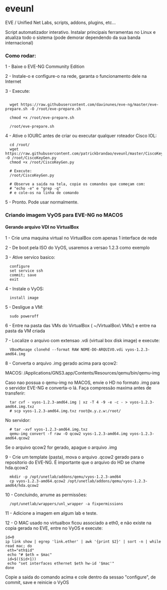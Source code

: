 # eveunl

EVE / Unified Net Labs, scripts, addons, plugins, etc...

Script automatizador interativo. Instalar principais ferramentas no Linux
e atualiza todo o sistema (pode demorar dependendo da sua banda internacional)

### Como rodar:

1 - Baixe o EVE-NG Community Edition

2 - Instale-o e configure-o na rede, garanta o funcionamento dele na Internet

3 - Execute:

```

  wget https://raw.githubusercontent.com/davinunes/eve-ng/master/eve-prepare.sh -O /root/eve-prepare.sh

  chmod +x /root/eve-prepare.sh

  /root/eve-prepare.sh

```

4 - Ative o IOURC antes de criar ou executar qualquer roteador Cisco IOL:

```
  cd /root/
  wget https://raw.githubusercontent.com/patrickbrandao/eveunl/master/CiscoKeyGen.py -O /root/CiscoKeyGen.py
  chmod +x /root/CiscoKeyGen.py
  
  # Execute:
  /root/CiscoKeyGen.py
  
  # Observe a saida na tela, copie os comandos que começam com:
  # "echo -e" e "grep -q"
  # e cole-os na linha de comando

```

5 - Pronto. Pode usar normalmente.


### Criando imagem VyOS para EVE-NG no MACOS

####	Gerando arquivo VDI no VirtualBox

1 - Crie uma maquina virtual no VirtualBox com apenas 1 interface de rede

2 - De boot pela ISO do VyOS, usaremos a versao 1.2.3 como exemplo

3 - Ative servico basico:

```
  configure
  set service ssh
  commit; save
  exit
``` 

4 - Instale o VyOS:
``` 
  install image
``` 

5 - Desligue a VM:
``` 
  sudo poweroff
``` 

6 - Entre na pasta das VMs do VirtualBox ( ~/VirtualBox\ VMs/) e entre na pasta da VM criada

7 - Localize o arquivo com extensao .vdi (virtual box disk image) e execute:
``` 
  VBoxManage clonehd --format RAW NOME-DO-ARQUIVO.vdi vyos-1.2.3-amd64.img
``` 

8 - Converta o arquivo .img gerado acima para qcow2:

  MACOS: /Applications/GNS3.app/Contents/Resources/qemu/bin/qemu-img
  
  Caso nao possua o qemu-img no MACOS, envie o HD no formato .img para o servidor
  EVE-NG e converta-o lá. Faça compressão maxima antes de transferir:

``` 
  tar cvf - vyos-1.2.3-amd64.img | xz -T 4 -9 -e -c - > vyos-1.2.3-amd64.img.txz
  # scp vyos-1.2.3-amd64.img.txz root@x.y.z.w:/root/
``` 
  No servidor:

``` 
  # tar -xvf vyos-1.2.3-amd64.img.txz
  qemu-img convert -f raw -O qcow2 vyos-1.2.3-amd64.img vyos-1.2.3-amd64.qcow2
``` 
  Se o arquivo qcow2 for gerado, apague o arquivo .img

9 - Crie um template (pasta), mova o arquivo .qcow2 gerado para o repositorio do EVE-NG.
  É importante que o arquivo do HD se chame hda.qcow2

``` 
  mkdir -p /opt/unetlab/addons/qemu/vyos-1.2.3-amd64
  cp vyos-1.2.3-amd64.qcow2 /opt/unetlab/addons/qemu/vyos-1.2.3-amd64/hda.qcow2
``` 

10 - Concluindo, arrume as permissões:
``` 
  /opt/unetlab/wrappers/unl_wrapper -a fixpermissions
``` 

11 - Adicione a imagem em algum lab e teste.

12 - O MAC usado no virtualbox ficou associado a eth0, e não
existe na copia gerada no EVE, entre no VyOS e execute:

``` 
id=0 
ip link show | egrep 'link.ether' | awk '{print $2}' | sort -n | while read mac; do
 eth="eth$id" 
 echo "# $eth = $mac"
 id=$(($id+1))
 echo "set interfaces ethernet $eth hw-id '$mac'"
done
``` 

Copie a saida do comando acima e cole dentro da sessao "configure", de commit, save e reinicie o VyOS

